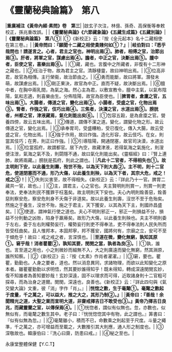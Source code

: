 # 《靈蘭秘典論篇》　第八

|**重廣補注《黃帝內經·素問》卷　第三**|
|啟玄子次注，林億、孫奇、高保衡等奉敕校正，孫兆重改誤。|
|**《靈蘭秘典論》《六節藏象論》《五藏生成篇》《五藏別論》**|
|**《靈蘭秘典論篇》　第八①**|
|①《新校正》云：『按《全元起本》名十二藏相使在第三卷。』|
|**黃帝問曰：『願聞十二藏之相使貴賤何如①？』**|
|**岐伯對曰：『悉乎哉問也！請遂言之。心者，君主之官也，神明出焉②。肺者，相傅之官，治節出焉③。肝者，將軍之官，謀慮出焉④。膽者，中正之官，決斷出焉⑤。膻中者，臣使之官，喜樂出焉⑥。**|
|①藏，藏也。言腹中之所藏者，非復有十二形神之藏也。|
|②任治于物，故為君主之官。清靜棲靈，故曰神明出焉。|
|③位高非君，故官為相傳。主行榮衞，故治節由之。|
|④勇而能斷，故曰將軍。潛發未萌，故謀慮出焉。|
|⑤剛正果決，故官為中正。直而不疑，故決斷出焉。|
|⑥膻中者，在胸中兩乳間，為氣之海。然心主為君，以敷宣教令，膻中主氣，以氣布陰陽，氣和志適，則喜樂由生。分佈陰陽，故官為臣使也。|
|**脾胃者，倉廩之官，五味出焉①。大腸者，傳道之官，變化出焉②。小腸者，受盛之官，化物出焉③。腎者，作強之官，伎巧出焉④。三焦者，決瀆之官，水道出焉⑤。膀胱者，州都之官，津液藏焉，氣化則能出矣⑥。**|
|①包容五榖，是為倉廩之官。營養四傍，故云五味出焉。|
|②傳道，謂傳不潔之道。變化，謂變化物之形。故云傳道之官，變化出焉。|
|③承奉胃司，受盛糟粕，受已復化，傳入大腸，故云受盛之官，化物出焉。|
|④強于作用，故曰作強。造化形容，故云伎巧。在女，則當其伎巧；在男，則正曰作強。|
|⑤引導陰陽，開通閉塞，故官司決瀆，水道出焉。|
|⑥位當孤府，故謂都官。居下內空，故藏津液，若得氣海之氣施化，則溲便注泄，氣海之氣不及，則閟隱不通，故曰氣化則能出矣。《靈樞經》曰：『腎上連肺，故將兩藏。』膀胱是孤府，則此之謂也。|
|**凡此十二官者，不得相失也①。故主明則下安，以此養生則壽，歿世不殆，以為天下則大昌②。主不明，則十二官危，使道閉塞而不通，形乃大傷，以此養生則殃，以為天下者，其宗大危，戒之！戒之③！**|
|①失則災害至，故不得相失。《新校正》云：『詳此乃十一官。脾胃二藏共一官，故也。』|
|②主，謂君主，心之官也。夫主賢明則刑賞一，刑賞一則吏奉法，吏奉法則民不獲罪于枉濫矣。故主明則天下安也。夫心內明則銓善惡，銓善惡則察安危，察安危則身不夭傷于非道矣。故以此養生則壽，沒世不至于危殆矣。然施之于養生，沒世不殆，施之于君主，天下獲安，以其為天下主，則國祚昌盛矣。|
|③使道，謂神氣行使之道也。夫心不明則邪正一，邪正一則損益不分，損益不分則動之凶咎，陷身于羸瘠矣。故形乃大傷，以此養生則殃也。夫主不明則委于左右，委于左右則權勢妄行，權勢妄行則吏不得奉法，吏不得奉法則人民失所而皆受枉曲矣。且人惟邦本，本固邦寧，邦不獲安，國將何有，宗廟之立，安可不至于傾危乎！故曰：戒之戒之者，言深慎也。|
|**至道在微，變化無窮，孰知其原①。窘乎哉！消者瞿瞿②，孰知其要，閔閔之當，孰者為良③。**|
|①孰，誰也。言至道之用也，小之則微妙而細無不入，大之則廣遠而變化無窮，然其淵原，誰所知察。|
|②《新校正》云：『按《太素》作肖者濯濯。』|
|③窘，要也。瞿瞿，勤勤也。人身之要者，道也。然以消息異同，求諸物理，而欲以此知變化之原本者。雖瞿瞿勤勤以求明悟，然其要妙誰得知乎！既未得知，轉成深遠閔閔玄妙，復不知誰者為善知要妙哉！玄妙深遠，固不以理求而可得，近取諸身則十二官粗可探尋，而為治身之道爾。閔閔，深遠也，良善也。《新校正》云：『詳此四句與《氣交變大論》文重，彼「消」字作「肖」。』|
|**恍惚之數，生于毫氂①。毫氂之數起于度量，千之萬之，可以益大，推之大之，其形乃制②。』**|
|**黃帝曰：『善哉！余聞精光之道，大聖之業而宣明大道，非齋戒擇吉日不敢受也③。』黃帝乃擇吉日良兆，而藏靈蘭之室，以傳保焉④。**|
|①恍惚者，謂似有似無也。忽，亦數也，似無似有，而毫氂之數生其中。老子曰：『恍恍惚惚其中有物，此之謂也。』筭書曰：『似有似無為忽。』|
|②毫氂雖小，積而不已，命數乘之則起至于尺度。斗量之繩準，千之萬之，亦可增益而至載之，大數推引其大則應，通人形之制度也。|
|③深敬故也。韓康伯曰：『洗心曰齋，防患曰戒。』|
|④秘之至也。|


永康堂整體保健【Y.C.T】


